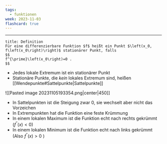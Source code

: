 ```yaml
---
tags:
  - funktionen
week: 2023-11-03
flashcard: true
---
```

***

```ad-important
title: Definition
Für eine differenzierbare Funktion $f$ heißt ein Punkt $\left(x_0, f\left(x_0\right)\right)$ stationärer Punkt, falls
$$
f^{\prime}\left(x_0\right)=0 .
$$
```

- Jedes lokale Extremum ist ein stationärer Punkt
- Stationäre Punkte, die *kein* lokales Extremum sind, heißen [[Wendepunkte#Sattelpunkte|Sattelpunkte]]

![[Pasted image 20231105193354.png|center|450]]

- In Sattelpunkten ist die Steigung zwar 0, sie wechselt aber nicht das Vorzeichen
- In Extrempunkten hat die Funktion eine feste Krümmung
- In einem lokalen Maximum ist die Funktion echt nach rechts gekrümmt $\left(f^{\prime \prime}(x)<0\right)$
- In einem lokalen Minimum ist die Funktion echt nach links gekrümmt (Also $f^{\prime \prime}(x)>0$ )

